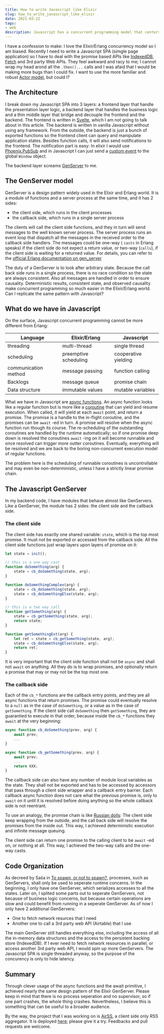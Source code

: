 ```yaml
---
title: How to write Javascript like Elixir
slug: how_to_write_javascript_like_elixir
date: 2021-03-22
tags:
- web
description: Javascript has a concurrent programming model that centers around promises, async functions and the await primitive. However, I want to use the conceptually simpler and more robust actor model that is widely used in the Elixir/Erlang world. Can I do it? Let's find out. 
---
```


I have a confession to make: I love the Elixir/Erlang concurrency model so I am biased. Recently I need to write a Javascript SPA (simgle page application) so I have to deal with the promise based APIs like [IndexedDB](https://developer.mozilla.org/en-US/docs/Web/API/IndexedDB_API), [Fetch](https://developer.mozilla.org/en-US/docs/Web/API/Fetch_API) and 3rd party Web APIs. They feel awkward and racy to me; I cannot wrap my head arond all the `.then()...` calls and I was afaid that I would be making more bugs than I could fix. I want to use the more familiar and robust [Actor model](https://en.wikipedia.org/wiki/Actor_model), but could I?

## The Architecture ##

I break down my Javascript SPA into 3 layers: a frontend layer that handle the presentation layer logic, a backend layer that handles the business logic and a thin middle layer that bridge and decouple the frontend and the backend. The frontend is written in [Svelte](https://svelte.dev/), which I am not going to talk about in this article. The backend is written in vanilla Javascript without using any framework. From the outside, the backend is just a bunch of exported functions so the frontend client can query and manipulate application states. Besides function calls, it will also send notifications to the frontend. The notification part is easy: In elixir I would use [Phoenix.PubSub](https://hexdocs.pm/phoenix_pubsub/Phoenix.PubSub.html) and in Javascript I can just send a [custom event](https://developer.mozilla.org/en-US/docs/Web/API/CustomEvent/CustomEvent) to the global `Window` object. 

The backend layer screams [GenServer](https://hexdocs.pm/elixir/GenServer.html#content) to me.

## The GenServer model ##

GenServer is a design pattern widely used in the Elixir and Erlang world. It is a module of functions and a server process at the same time, and it has 2 sides:

* the client side, which runs in the client processes
* the callback side, which runs in a single server process

The clients will call the client side functions, and they in turn will send messages to the well known server process. The server process runs an event loop that dispatch all the messages in the received order to the callback side handlers. The messages could be one-way ( `casts` in Erlang speaks) if the client side do not expect a return value, or two-way (`calls`), if the client side is waiting for a returned value. For details, you can refer to the [official Erlang documentation on gen_server](https://erlang.org/doc/design_principles/gen_server_concepts.html)

The duty of a GenServer is to look after arbitrary state. Because the call back side runs in a single process, there is no race condition so the state are always consistent. Also all messages are handled in order to ensure causality. Deterministic results, consistent state, and observed causality make concurrent programming so much easier in the Elixir/Erlang world. Can I replicate the same pattern with Javascript?

## What do we have in Javascript ##

On the surface, Javascript concurrent programming cannot be more different from Erlang:

| Language | Elixir/Erlang | Javascript |
|----------|---------------|------------|
| threading |  multi-thread | single thread |
| scheduling | preemptive scheduling | cooperative yielding |
| communication method | message passing | function calling |
| Backlogs | message queue | promise chain |
| Data structure | immutable values | mutable variables |

What we have in Javascript are [async functions](https://developer.mozilla.org/en-US/docs/Web/JavaScript/Reference/Statements/async_function). An async function looks like a regular function but is more like a [coroutine](https://en.wikipedia.org/wiki/Coroutine) that can yield and resume execution.  When called, it will yield at each `await` point, and return a promise. The promise is a handle to the in-flight coroutine, and the promises can be `await` -ed in turn. A promise will resolve when the async function run though its course. The re-scheduling of the outstanding coroutines are handled by the runtime automatically; so if one promise deep down is resolved the coroutines `await` -ing on it will become runnable and once resolved can trigger more outter coroutines. Eventually, everything will be resolved and we are back to the boring non-concurrent execution model of regular functions.

The problem here is the scheduling of runnable coroutines is uncontrollable and may even be non-deterministic, unless I have a strictly linear promise chain. 

## The Javascript GenServer ##

In my backend code, I have modules that behave almost like GenServers. Like a GenServer, the module has 2 sides: the client side and the callback side.

### The client side ###

The client side has exactly one shared variable: `state`, which is the top most promise. It must not be exported or accessed from the callback side. All the client side functions just wrap layers upon layers of promise on it:

``` javascript
let state = init();

// this is a one way cast
function doSomething(arg) {
	state = cb_doSomething(state, arg);
}

function doSomethingComplex(arg) {
	state = cb_doSomething(state, arg);
	state = cb_doSomethingElse(state, arg);
}

// this is a two way call
function getSomething(arg) {
	state = cb_getSomething(state, arg);
	return state;
}

function getSomethingExt(arg) {
    let ret = state = cb_getSomething(state, arg);
	state = cb_doSomethingElse(state, arg);
	return ret;
}

```

It is very important that the client side function shall not be `async` and shall not `await` on anything. All they do is to wrap promises, and optionally return a promise that may or may not be the top most one.

### The callback side ###

Each of the `cb_*` functions are the callback entry points, and they are all async functions that return promises. The promise could eventually resolve to a `null` as in the case of `doSomething`, or a value as in the case of `getSomething`. If the client side call `doSomething` then `getSomething`, they are guarantied to execute in that order, because inside the `cb_*` functions they `await` at the very beginning:

``` javascript
async function cb_doSomething(prev, arg) {
    await prev;
	...
}

async function cb_getSomething(prev, arg) {
	await prev;
	...
	return XXX;
}
```

The callback side can also have any number of module local variables as the state. They shall not be exported and has to be accessed by accessors that pass through a client side wrapper and a callback entry barrier. Each callback async function does not care what the previous promise is, only to `await` on it until it is resolved before doing anything so the whole callback side is not reentrant. 

To use an analogy, the promise chain is like [Russian dolls](https://en.wikipedia.org/wiki/Matryoshka_doll): The client side keep wrapping from the outside, and the call back side will resolve the promises from the inside out. This way, I achieved deterministic execution and infinite message queuing.

The client side can return one promise to the calling client to be `await` -ed on, or nothing at all. This way, I achieved the two-way calls and the one-way casts.

## Code Organization ##

As decreed by Saša in [To spawn, or not to spawn?](https://www.theerlangelist.com/article/spawn_or_not), processes, such as GenServers, shall only be used to seperate runtime concerns. In the beginning, I only have one GenServer, which serializes accesses to all the states. Later on, I splited some parts out to seperate GenServers, not because of business logic concerns, but because certain operations are slow and could benefit from running in a seperate GenServer. As of now I only have 2 additional GenServers:

* One to fetch network resurces that I need
* Another one to call a 3rd party web API (Airtable) that I use

The main GenServer still handles everything else, including the access of all the in-memory data structures and the access to the persistent backing store (IndexedDB). If I ever need to fetch network resources in parallel, or access another 3rd party web API, I would spin up more GenServers. The Javascript SPA is single threaded anyway, so the purpose of the concurency is only to hide latency.

## Summary ##

Through clever usage of the async functions and the await primitive, I achieved nearly the same design pattern of the Elixir GenServer. Please keep in mind that there is no process seperation and no supervisor, so if one part crashes, the whole thing crashes. Nevertheless, I believe this is something that can be useful to a broader audience. 

By the way, the project that I was working on is [AirSS](https://github.com/derek-zhou/airss), a client side only RSS aggregator. It is deployed [here](https://airss.roastidio.us); please give it a try. Feedbacks and pull requests are welcome.









